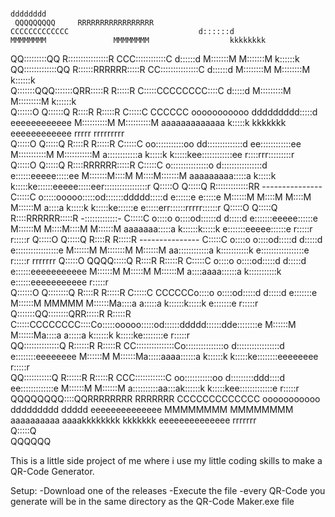                                                                                                                                                                                                                                                     
                                                                                                          dddddddd                                                                                                                                  
     QQQQQQQQQ     RRRRRRRRRRRRRRRRR                            CCCCCCCCCCCCC                             d::::::d                         MMMMMMMM               MMMMMMMM                  kkkkkkkk                                                
   QQ:::::::::QQ   R::::::::::::::::R                        CCC::::::::::::C                             d::::::d                         M:::::::M             M:::::::M                  k::::::k                                                
 QQ:::::::::::::QQ R::::::RRRRRR:::::R                     CC:::::::::::::::C                             d::::::d                         M::::::::M           M::::::::M                  k::::::k                                                
Q:::::::QQQ:::::::QRR:::::R     R:::::R                   C:::::CCCCCCCC::::C                             d:::::d                          M:::::::::M         M:::::::::M                  k::::::k                                                
Q::::::O   Q::::::Q  R::::R     R:::::R                  C:::::C       CCCCCC   ooooooooooo       ddddddddd:::::d     eeeeeeeeeeee         M::::::::::M       M::::::::::M  aaaaaaaaaaaaa    k:::::k    kkkkkkk eeeeeeeeeeee    rrrrr   rrrrrrrrr   
Q:::::O     Q:::::Q  R::::R     R:::::R                 C:::::C               oo:::::::::::oo   dd::::::::::::::d   ee::::::::::::ee       M:::::::::::M     M:::::::::::M  a::::::::::::a   k:::::k   k:::::kee::::::::::::ee  r::::rrr:::::::::r  
Q:::::O     Q:::::Q  R::::RRRRRR:::::R                  C:::::C              o:::::::::::::::o d::::::::::::::::d  e::::::eeeee:::::ee     M:::::::M::::M   M::::M:::::::M  aaaaaaaaa:::::a  k:::::k  k:::::ke::::::eeeee:::::eer:::::::::::::::::r 
Q:::::O     Q:::::Q  R:::::::::::::RR   --------------- C:::::C              o:::::ooooo:::::od:::::::ddddd:::::d e::::::e     e:::::e     M::::::M M::::M M::::M M::::::M           a::::a  k:::::k k:::::ke::::::e     e:::::err::::::rrrrr::::::r
Q:::::O     Q:::::Q  R::::RRRRRR:::::R  -:::::::::::::- C:::::C              o::::o     o::::od::::::d    d:::::d e:::::::eeeee::::::e     M::::::M  M::::M::::M  M::::::M    aaaaaaa:::::a  k::::::k:::::k e:::::::eeeee::::::e r:::::r     r:::::r
Q:::::O     Q:::::Q  R::::R     R:::::R --------------- C:::::C              o::::o     o::::od:::::d     d:::::d e:::::::::::::::::e      M::::::M   M:::::::M   M::::::M  aa::::::::::::a  k:::::::::::k  e:::::::::::::::::e  r:::::r     rrrrrrr
Q:::::O  QQQQ:::::Q  R::::R     R:::::R                 C:::::C              o::::o     o::::od:::::d     d:::::d e::::::eeeeeeeeeee       M::::::M    M:::::M    M::::::M a::::aaaa::::::a  k:::::::::::k  e::::::eeeeeeeeeee   r:::::r            
Q::::::O Q::::::::Q  R::::R     R:::::R                  C:::::C       CCCCCCo::::o     o::::od:::::d     d:::::d e:::::::e                M::::::M     MMMMM     M::::::Ma::::a    a:::::a  k::::::k:::::k e:::::::e            r:::::r            
Q:::::::QQ::::::::QRR:::::R     R:::::R                   C:::::CCCCCCCC::::Co:::::ooooo:::::od::::::ddddd::::::dde::::::::e               M::::::M               M::::::Ma::::a    a:::::a k::::::k k:::::ke::::::::e           r:::::r            
 QQ::::::::::::::Q R::::::R     R:::::R                    CC:::::::::::::::Co:::::::::::::::o d:::::::::::::::::d e::::::::eeeeeeee       M::::::M               M::::::Ma:::::aaaa::::::a k::::::k  k:::::ke::::::::eeeeeeee   r:::::r            
   QQ:::::::::::Q  R::::::R     R:::::R                      CCC::::::::::::C oo:::::::::::oo   d:::::::::ddd::::d  ee:::::::::::::e       M::::::M               M::::::M a::::::::::aa:::ak::::::k   k:::::kee:::::::::::::e   r:::::r            
     QQQQQQQQ::::QQRRRRRRRR     RRRRRRR                         CCCCCCCCCCCCC   ooooooooooo      ddddddddd   ddddd    eeeeeeeeeeeeee       MMMMMMMM               MMMMMMMM  aaaaaaaaaa  aaaakkkkkkkk    kkkkkkk eeeeeeeeeeeeee   rrrrrrr            
             Q:::::Q                                                                                                                                                                                                                                
              QQQQQQ                                                                                                                                                                                                                                
                                                                                                                                                                                                                                                    

                                                                                                                                                                                     
This is a little side project of me where i use my little coding skills to make a QR-Code Generator.

Setup:
-Download one of the releases
-Execute the file
-every QR-Code you generate will be in the same directory as the QR-Code Maker.exe file

